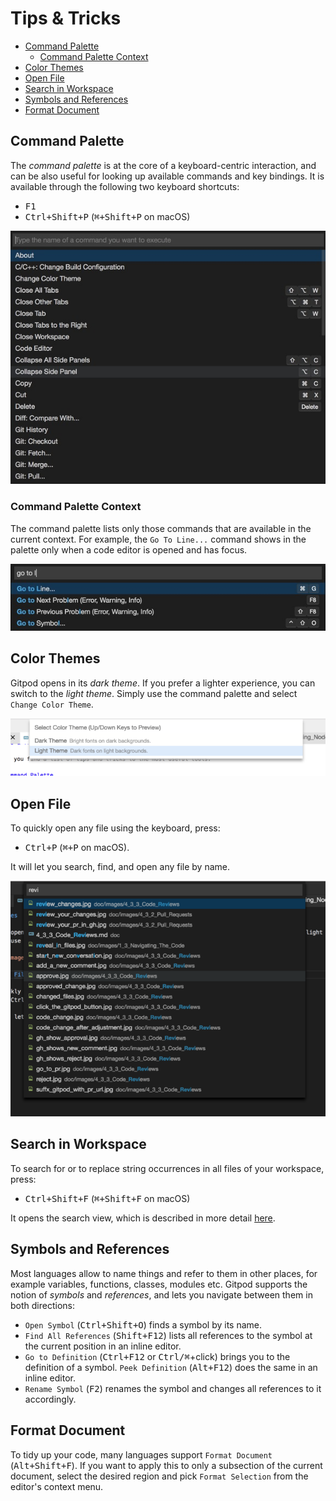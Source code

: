 # Tips & Tricks

- [Command Palette](#command-palette)
  - [Command Palette Context](#command-palette-context)
- [Color Themes](#color-themes)
- [Open File](#open-file)
- [Search in Workspace](#search-in-workspace)
- [Symbols and References](#symbols-and-references)
- [Format Document](#format-document)

## Command Palette

The _command palette_ is at the core of a keyboard-centric interaction, and can be also useful for
looking up available commands and key bindings. It is available through the following two keyboard
shortcuts:

- <kbd>F1</kbd>
- <kbd>Ctrl+Shift+P</kbd> (<kbd>⌘+Shift+P</kbd> on macOS)

![](./images/command_palette.jpg)

### Command Palette Context

The command palette lists only those commands that are available in the current context. For
example, the `Go To Line...` command shows in the palette only when a code editor is opened and has
focus.

![](./images/go_to_line_w_editor.jpg)

## Color Themes

Gitpod opens in its _dark theme_. If you prefer a lighter experience, you can switch to the _light
theme_. Simply use the command palette and select `Change Color Theme`.

![Change Color Theme](./images/light-theme.png)

## Open File

To quickly open any file using the keyboard, press:

- <kbd>Ctrl+P</kbd> (<kbd>⌘+P</kbd> on macOS).

It will let you search, find, and open any file by name.

![Open File](./images/open-file.png)

## Search in Workspace

To search for or to replace string occurrences in all files of your workspace, press:

- <kbd>Ctrl+Shift+F</kbd> (<kbd>⌘+Shift+F</kbd> on macOS)

It opens the search view, which is described in more detail [here](56_Search.md).

## Symbols and References

Most languages allow to name things and refer to them in other places, for example variables,
functions, classes, modules etc. Gitpod supports the notion of _symbols_ and _references_, and lets
you navigate between them in both directions:

- `Open Symbol` (<kbd>Ctrl+Shift+O</kbd>) finds a symbol by its name.
- `Find All References` (<kbd>Shift+F12</kbd>) lists all references to the symbol at the current
  position in an inline editor.
- `Go to Definition` (<kbd>Ctrl+F12</kbd> or <kbd>Ctrl/⌘</kbd>+click) brings you to the definition
  of a symbol. `Peek Definition` (<kbd>Alt+F12</kbd>) does the same in an inline editor.
- `Rename Symbol` (<kbd>F2</kbd>) renames the symbol and changes all references to it accordingly.

## Format Document

To tidy up your code, many languages support `Format Document` (<kbd>Alt+Shift+F</kbd>).
If you want to apply this to only a subsection of the current document, select the desired region
and pick `Format Selection` from the editor's context menu.
